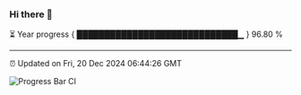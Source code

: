 ### Hi there 👋

⏳ Year progress { █████████████████████████████▁ } 96.80 %

---

⏰ Updated on Fri, 20 Dec 2024 06:44:26 GMT

![Progress Bar CI](https://github.com/IshwaranRudhara/GIT-ACTION/workflows/Progress%20Bar%20CI/badge.svg)
